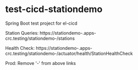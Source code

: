 # test-cicd-stationdemo

Spring Boot test project for el-cicd

Station Queries: https://stationdemo-<env>.apps-crc.testing/stationdemo-<env>/stations

Health Check: https://stationdemo-<env>.apps-crc.testing/stationdemo-<env>/actuator/health/StationHealthCheck

Prod: Remove '-<env>' from above links
